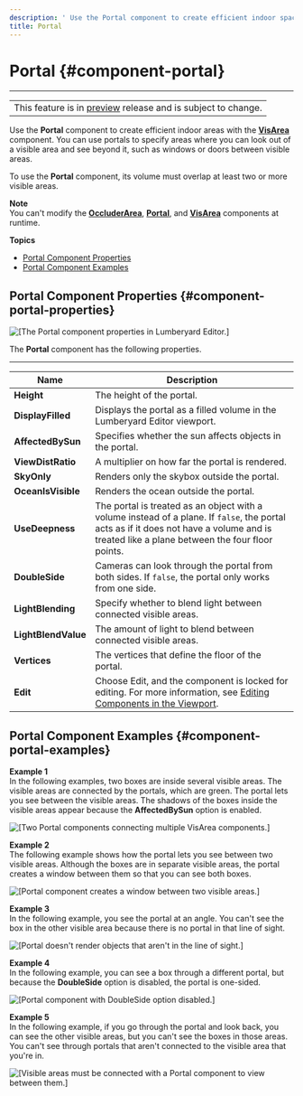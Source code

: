 ```yaml
---
description: ' Use the Portal component to create efficient indoor spaces in &ALYlong;. '
title: Portal
---
```

# Portal {#component-portal}


****  

|  | 
| --- |
| This feature is in [preview](https://docs.aws.amazon.com/lumberyard/latest/userguide/ly-glos-chap.html#preview) release and is subject to change\.  | 

Use the **Portal** component to create efficient indoor areas with the **[VisArea](/docs/userguide/components/vis-area.md)** component\. You can use portals to specify areas where you can look out of a visible area and see beyond it, such as windows or doors between visible areas\.

To use the **Portal** component, its volume must overlap at least two or more visible areas\.

**Note**  
You can't modify the **[OccluderArea](/docs/userguide/components/occluder-area.md)**, **[Portal](#component-portal)**, and **[VisArea](/docs/userguide/components/vis-area.md)** components at runtime\. 

**Topics**
+ [Portal Component Properties](#component-portal-properties)
+ [Portal Component Examples](#component-portal-examples)

## Portal Component Properties {#component-portal-properties}

![\[The Portal component properties in Lumberyard Editor.\]](/images/userguide/component/portal-component-properties.png)

The **Portal** component has the following properties\.


****  

| Name | Description | 
| --- | --- | 
|  **Height**  |  The height of the portal\.  | 
|  **DisplayFilled**  |  Displays the portal as a filled volume in the Lumberyard Editor viewport\.  | 
|  **AffectedBySun**  |  Specifies whether the sun affects objects in the portal\.  | 
|  **ViewDistRatio**  |  A multiplier on how far the portal is rendered\.  | 
|  **SkyOnly**  |  Renders only the skybox outside the portal\.  | 
|  **OceanIsVisible**  |  Renders the ocean outside the portal\.   | 
|  **UseDeepness**  |  The portal is treated as an object with a volume instead of a plane\.  If `false`, the portal acts as if it does not have a volume and is treated like a plane between the four floor points\.  | 
|  **DoubleSide**  |  Cameras can look through the portal from both sides\. If `false`, the portal only works from one side\.  | 
|  **LightBlending**  |  Specify whether to blend light between connected visible areas\.  | 
|  **LightBlendValue**  |  The amount of light to blend between connected visible areas\.  | 
|  **Vertices**  |  The vertices that define the floor of the portal\.   | 
|  **Edit**  | Choose Edit, and the component is locked for editing\. For more information, see [Editing Components in the Viewport](/docs/userguide/edit-mode-for-components.md)\. | 

## Portal Component Examples {#component-portal-examples}

**Example 1**  
In the following examples, two boxes are inside several visible areas\. The visible areas are connected by the portals, which are green\. The portal lets you see between the visible areas\. The shadows of the boxes inside the visible areas appear because the **AffectedBySun** option is enabled\.  

![\[Two Portal components connecting multiple VisArea components.\]](/images/userguide/component/component-portal-1.png)

**Example 2**  
The following example shows how the portal lets you see between two visible areas\. Although the boxes are in separate visible areas, the portal creates a window between them so that you can see both boxes\.  

![\[Portal component creates a window between two visible areas.\]](/images/userguide/component/component-portal-2.png)

**Example 3**  
In the following example, you see the portal at an angle\. You can't see the box in the other visible area because there is no portal in that line of sight\.  

![\[Portal doesn't render objects that aren't in the line of sight.\]](/images/userguide/component/component-portal-3.png)

**Example 4**  
In the following example, you can see a box through a different portal, but because the **DoubleSide** option is disabled, the portal is one\-sided\.  

![\[Portal component with DoubleSide option disabled.\]](/images/userguide/component/component-portal-4.png)

**Example 5**  
In the following example, if you go through the portal and look back, you can see the other visible areas, but you can't see the boxes in those areas\. You can't see through portals that aren't connected to the visible area that you're in\.   

![\[Visible areas must be connected with a Portal component to view between them.\]](/images/shared/component-portal-5.png)